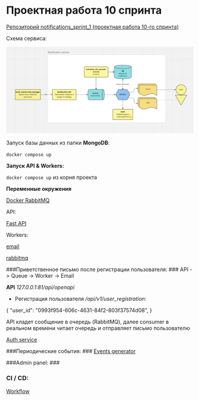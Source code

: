 # Проектная работа 10 спринта

[Репозиторий notifications_sprint_1 (проектная работа 10-го спринта)](https://github.com/NataliaLaktyushkina/notifications_sprint_1)

Схема сервиса:

![scheme](/scheme/Notification_scheme.png)


Запуск базы данных из папки **MongoDB**:

`docker compose up`

**Запуск API & Workers:**

`docker compose up` из корня проекта

**Переменные окружения**

[Docker RabbitMQ](/.env.example)

API:

[Fast API](/fast_api/src/core/.env.example)

Workers:

[email](/workers/src/settings/email/.env.example)

[rabbitmq](/workers/src/settings/rabbitmq/.env.example)

###Приветственное письмо после регистрации пользователя: ###
API -> Queue -> Worker -> Email

**API** *127.0.0.1:81/api/openapi*

- Регистрация пользователя */api/v1/user_registration*:

{
   "user_id": "0993f954-606c-4631-84f2-803f37574d08",
}

API кладет сообщение в очередь (RabbitMQ),
далее consumer в реальном времени читает очередь и отправляет письмо пользователю

[Auth service](https://github.com/NataliaLaktyushkina/Auth_sprint_2)

###Периодические события: ###
[Events generator](workers/src/events_generator/generator.py)


###Admin panel: ###


### CI / CD: ###
[Workflow](.github/workflows/python.yml)
